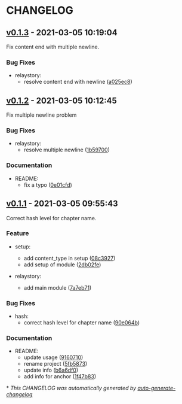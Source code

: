 # CHANGELOG

## [v0.1.3](https://github.com/BobAnkh/relay-story/releases/tag/v0.1.3) - 2021-03-05 10:19:04

Fix content end with multiple newline.

### Bug Fixes

- relaystory:
  - resolve content end with newline ([a025ec8](https://github.com/BobAnkh/relay-story/commit/a025ec8b6c46397efc9a6eaf2600ea66a1dfa14e))

## [v0.1.2](https://github.com/BobAnkh/relay-story/releases/tag/v0.1.2) - 2021-03-05 10:12:45

Fix multiple newline problem

### Bug Fixes

- relaystory:
  - resolve multiple newline ([1b59700](https://github.com/BobAnkh/relay-story/commit/1b59700096126bf22b4dd448fb4e12537ba337c0))

### Documentation

- README:
  - fix a typo ([0e01cfd](https://github.com/BobAnkh/relay-story/commit/0e01cfdaea874c47b71a242911b2d75184ef89dd))

## [v0.1.1](https://github.com/BobAnkh/relay-story/releases/tag/v0.1.1) - 2021-03-05 09:55:43

Correct hash level for chapter name.

### Feature

- setup:
  - add content_type in setup ([08c3927](https://github.com/BobAnkh/relay-story/commit/08c3927d3ff26d4806c01104f8ba8bf1a3229a78))
  - add setup of module ([2db02fe](https://github.com/BobAnkh/relay-story/commit/2db02fe448a3d1e14c1aceec5fcb62da0c3c6fd5))

- relaystory:
  - add main module ([7a7eb71](https://github.com/BobAnkh/relay-story/commit/7a7eb71e5717cc0279f968165b5664f582d85eed))

### Bug Fixes

- hash:
  - correct hash level for chapter name ([90e064b](https://github.com/BobAnkh/relay-story/commit/90e064b8c70c5c138d67a55b352385559affa052))

### Documentation

- README:
  - update usage ([9160710](https://github.com/BobAnkh/relay-story/commit/91607105405c2bb18c4a9989ae8eb7d62c5aa98e))
  - rename project ([5fb5873](https://github.com/BobAnkh/relay-story/commit/5fb5873f2e866d2a7c9f80bd6b89f53a16b3fc64))
  - update info ([b6a6df0](https://github.com/BobAnkh/relay-story/commit/b6a6df0a90b3bf6eb455454c27cb00ed2280712d))
  - add info for anchor ([1f47b83](https://github.com/BobAnkh/relay-story/commit/1f47b832a5d6b002255d316ff1807e64da01e1a9))

\* *This CHANGELOG was automatically generated by [auto-generate-changelog](https://github.com/BobAnkh/auto-generate-changelog)*
